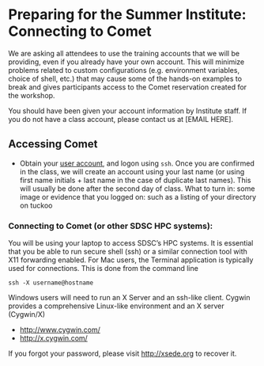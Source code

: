 # Preparing for the Summer Institute: Connecting to Comet

We are asking all attendees to use the training accounts that we will be providing, even if you already have your own account. This will minimize problems related to custom configurations (e.g. environment variables, choice of shell, etc.) that may cause some of the hands-on examples to break and gives participants access to the Comet reservation created for the workshop.

You should have been given your account information by Institute staff. If you do not have a class account, please contact us at [EMAIL HERE].


## Accessing Comet

* Obtain your [user account](https://github.com/sdsc/sdsc-summer-institute-2018/blob/master/0_preparation/1_setting_up_accounts.md), and logon using `ssh`.
Once you are confirmed in the class, we will create an account using your last name (or using first name initials + last name in the case of duplicate last names).
This will usually be done after the second day of class.
What to turn in: some image or evidence that you logged on: such as a listing of your directory on tuckoo

### Connecting to Comet (or other SDSC HPC systems):

You will be using your laptop to access SDSC’s HPC systems. It is essential that you be able to run secure shell (ssh) or a similar connection tool with X11 forwarding enabled. For Mac users, the Terminal application is typically used for connections. This is done from the command line

    ssh -X username@hostname

Windows users will need to run an X Server and an ssh-like client. Cygwin provides a comprehensive Linux-like environment and an X server (Cygwin/X)

* http://www.cygwin.com/
* http://x.cygwin.com/

If you forgot your password, please visit <http://xsede.org> to recover it.



